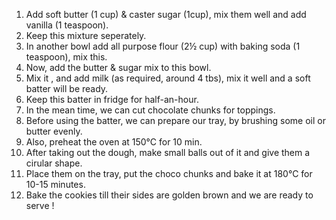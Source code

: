 1) Add soft butter (1 cup) & caster sugar (1cup), mix them well and add vanilla (1 teaspoon).
2) Keep this mixture seperately.
3) In another bowl add all purpose flour (2½ cup) with baking soda (1 teaspoon), mix this.
4) Now, add the butter & sugar mix to this bowl.
5) Mix it , and add milk (as required, around 4 tbs), mix it well and a soft batter will be ready.
6) Keep this batter in fridge for half-an-hour.
7) In the mean time, we can cut chocolate chunks for toppings.
8) Before using the batter, we can prepare our tray, by brushing some oil or butter evenly.
9) Also, preheat the oven at 150°C for 10 min.
10) After taking out the dough, make small balls out of it and give them a cirular shape.
11) Place them on the tray, put the choco chunks and bake it at 180°C for 10-15 minutes.
12) Bake the cookies till their sides are golden brown and we are ready to serve !